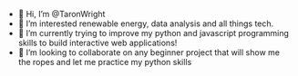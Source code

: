 - 👋 Hi, I’m @TaronWright
- 👀 I’m interested renewable energy, data analysis and all things tech. 
- 🌱 I’m currently trying to improve my python and javascript programming skills to build interactive web applications!
- 💞️ I’m looking to collaborate on any beginner project that will show me the ropes and let me practice my python skills

<!---
TaronWright/TaronWright is a ✨ special ✨ repository because its `README.md` (this file) appears on your GitHub profile.
You can click the Preview link to take a look at your changes.
--->
